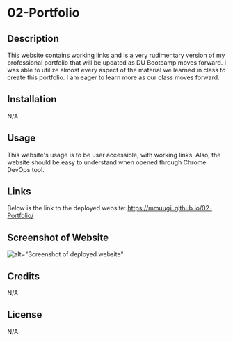 # 02-Portfolio

## Description

This website contains working links and is a very rudimentary version of my professional portfolio that will be updated as DU Bootcamp moves forward. I was able to utilize almost every aspect of the material we learned in class to create this portfolio. I am eager to learn more as our class moves forward. 

## Installation

N/A

## Usage

This website's usage is to be user accessible, with working links. Also, the website should be easy to understand when opened through Chrome DevOps tool. 

## Links

Below is the link to the deployed website:
https://mmuugii.github.io/02-Portfolio/

## Screenshot of Website

![alt="Screenshot of deployed website"](./assets/images/_Users_muugiim_Documents_bootcamp_homework_02-Portfolio_index.html%20(1).png)

## Credits

N/A

## License

N/A.
